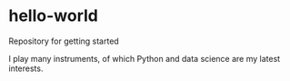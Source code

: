 # hello-world
Repository for getting started

I play many instruments, of which Python and data science are my latest interests.
